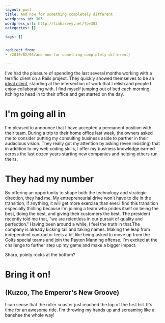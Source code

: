 ```yaml
---
layout: post
title: And now for something completely different
wordpress_id: 303
wordpress_url: http://timharvey.net/?p=303
categories: []

tags: []


redirect_from:
- /2010/02/05/and-now-for-something-completely-different/

---
```


I've had the pleasure of spending the last several months working with a terrific client on a Rails project. They quickly showed themselves to be an [ideal client](/2009/10/15/find-your-ideal-clients-then-take-amazing-care-of-them/), standing at the intersection of work that I relish and people I enjoy collaborating with. I find myself jumping out of bed each morning, itching to head in to their office and get started on the day.

I'm going all in
===

I'm pleased to announce that I have accepted a permanent position with their team. During a trip to their home office last week, the owners asked me to consider putting my consulting business aside to partner in their audacious vision. They really got my attention by asking (even insisting) that in addition to my web coding skills, I offer my business knowledge earned across the last dozen years starting new companies and helping others run theirs.

They had my number
===

By offering an opportunity to shape both the technology and strategic direction, they had me. My entrepreneurial drive won't have to die in the transition; if anything, it will get more exercise than ever.I find this transition especially thrilling because I'm joining a team who prides itself on being the best, doing the best, and giving their customers the best. The president recently told me that, "we are relentless in our pursuit of quality and perfection." Having been around a while, I feel the truth in that.The company is already kicking tail and taking names. Making the leap from independent contractor feels a bit like being asked to move up from the Colts special teams and join the Payton Manning offense. I'm excited at the challenge to further step up my game and make a bigger impact.

Sharp, pointy rocks at the bottom?

Bring it on!
===

(Kuzco, The Emperor's New Groove)
---

I can sense that the roller coaster just reached the top of the first hill. It's time for an awesome ride. I'm throwing my hands up and screaming like a banshee the whole way!
